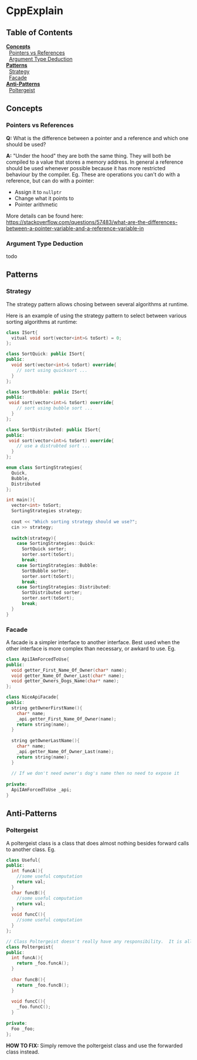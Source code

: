 # CppExplain

<!-- One windows use alt+255 to add a space at the beginning of a line -->
## Table of Contents
__[Concepts](#Concepts)<br>__
  [Pointers vs References](#Pointers-vs-References)<br>
  [Argument Type Deduction](#Argument-Type-Deduction)<br>
__[Patterns](#Patterns)<br>__
  [Strategy](#Strategy)<br>
  [Facade](#Facade)<br>
__[Anti-Patterns](#Anti-Patterns)<br>__
  [Poltergeist](#Poltergeist)<br>

## Concepts
### Pointers vs References
__Q:__ What is the difference between a pointer and a reference and which one should be used?

__A:__ "Under the hood" they are both the same thing.  They will both be compiled to a value that stores a memory address.  In general a reference should be used whenever possible because it has more restricted behaviour by the compiler.  Eg. These are operations you can't do with a reference, but can do with a pointer:
 * Assign it to `nullptr`
 * Change what it points to
 * Pointer arithmetic

More details can be found here: https://stackoverflow.com/questions/57483/what-are-the-differences-between-a-pointer-variable-and-a-reference-variable-in



### Argument Type Deduction
todo



## Patterns
### Strategy
The strategy pattern allows chosing between several algorithms at runtime.

Here is an example of using the strategy pattern to select between various sorting algorithms at runtime:
```cpp
class ISort{
  vitual void sort(vector<int>& toSort) = 0;
};

class SortQuick: public ISort{
public:
  void sort(vector<int>& toSort) override{
    // sort using quicksort ...
  }
};

class SortBubble: public ISort{
public:
 void sort(vector<int>& toSort) override{
    // sort using bubble sort ...
  }
};

class SortDistributed: public ISort{
public:
 void sort(vector<int>& toSort) override{
    // use a distrubted sort ...
  }
};

enum class SortingStrategies{
  Quick,
  Bubble,
  Distributed
};

int main(){
  vector<int> toSort;
  SortingStrategies strategy;
  
  cout << "Which sorting strategy should we use?";
  cin >> strategy;
  
  switch(strategy){
    case SortingStrategies::Quick:
      SortQuick sorter;
      sorter.sort(toSort);
      break;
    case SortingStrategies::Bubble:
      SortBubble sorter;
      sorter.sort(toSort);
      break;
    case SortingStrategies::Distributed:
      SortDistributed sorter;
      sorter.sort(toSort);
      break;
  }
}

```



### Facade
A facade is a simpler interface to another interface.  Best used when the other interface is more complex than necessary, or awkard to use.  Eg.

```cpp
class ApiIAmForcedToUse{
public:
  void getter_First_Name_Of_Owner(char* name);
  void getter_Name_Of_Owner_Last(char* name);
  void getter_Owners_Dogs_Name(char* name);
};

class NiceApiFacade{
public:
  string getOwnerFirstName(){
    char* name;
    _api.getter_First_Name_Of_Owner(name);
    return string(name);
  }
  
  string getOwnerLastName(){
    char* name;
    _api.getter_Name_Of_Owner_Last(name);
    return string(name);
  }
  
  // If we don't need owner's dog's name then no need to expose it
  
private:
  ApiIAmForcedToUse _api;
}

```


## Anti-Patterns
### Poltergeist
A poltergeist class is a class that does almost nothing besides forward calls to another class.  Eg.

```cpp
class Useful{
public:
  int funcA(){
    //some useful computation
    return val;
  }
  char funcB(){
    //some useful computation
    return val;
  }
  void funcC(){
    //some useful computation
  }
};

// Class Poltergeist doesn't really have any responsibility.  It is all forwarded to class Useful.
class Poltergeist{
public:
  int funcA(){
    return _foo.funcA();
  }
  
  char funcB(){
    return _foo.funcB();
  }
  
  void funcC(){
    _foo.funcC();
  }
  
private:
  Foo _foo;
};
```
__HOW TO FIX:__  Simply remove the poltergeist class and use the forwarded class instead.

